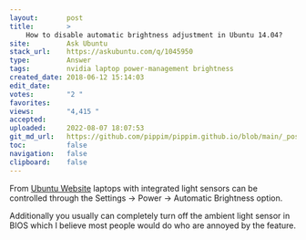```yaml
---
layout:       post
title:        >
    How to disable automatic brightness adjustment in Ubuntu 14.04?
site:         Ask Ubuntu
stack_url:    https://askubuntu.com/q/1045950
type:         Answer
tags:         nvidia laptop power-management brightness
created_date: 2018-06-12 15:14:03
edit_date:    
votes:        "2 "
favorites:    
views:        "4,415 "
accepted:     
uploaded:     2022-08-07 18:07:53
git_md_url:   https://github.com/pippim/pippim.github.io/blob/main/_posts/2018/2018-06-12-How-to-disable-automatic-brightness-adjustment-in-Ubuntu-14.04_.md
toc:          false
navigation:   false
clipboard:    false
---
```


From [Ubuntu Website][1] laptops with integrated light sensors can be controlled through the Settings -> Power -> Automatic Brightness option.

Additionally you usually can completely turn off the ambient light sensor in BIOS which I believe most people would do who are annoyed by the feature.


  [1]: https://help.ubuntu.com/stable/ubuntu-help/power-autobrightness.html.en
